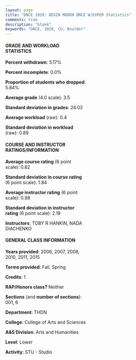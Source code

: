 ```yaml
---
layout: page
title: "DNCE 1020: BEGIN MODRN DNCE W/EXPER Statistics"
comments: true
description: "blank"
keywords: "DNCE, 1020, CU, Boulder"
--- 
```

<head>
<script src="https://ajax.googleapis.com/ajax/libs/jquery/2.1.3/jquery.min.js"></script>
<script src="https://dl.dropboxusercontent.com/s/pc42nxpaw1ea4o9/highcharts.js?dl=0"></script>
<!-- <script src="../assets/js/highcharts.js"></script> -->
<style type="text/css">@font-face {
	font-family: "Bebas Neue";
	src: url(https://www.filehosting.org/file/details/544349/BebasNeue%20Regular.otf) format("opentype");
	}
	h1.Bebas { 
		font-family: "Bebas Neue", Verdana, Tahoma;
	}
</style>
</head>
<body>
	<div id="container" style="float: right; width: 45%; height: 88%; margin-left: 2.5%; margin-right: 2.5%;"></div>
	<script language="JavaScript">
		$(document).ready(function() {
		var chart = {type: 'column'};
		var title = {text: 'Grade Distribution'};
		var xAxis = {categories: ['A','B','C','D','F'],crosshair: true};
		var yAxis = {min: 0,title: {text: 'Percentage'}};
		var tooltip = {headerFormat: '<center><b><span style="font-size:20px">{point.key}</span></b></center>',
		               pointFormat: '<td style="padding:0"><b>{point.y:.1f}%</b></td>',
		               footerFormat: '</table>',shared: true,useHTML: true};
		var plotOptions = {column: {pointPadding: 0.0,borderWidth: 0}};  
		var credits = {enabled: false};var series= [{name: 'Percent',data: [67.2,24.8,6.4,0.0,1.6,]}];
		var json = {};
		json.chart = chart;
		json.title = title;
		json.tooltip = tooltip;
		json.xAxis = xAxis;
		json.yAxis = yAxis;  
		json.series = series;
		json.plotOptions = plotOptions;  
		json.credits = credits;
		$('#container').highcharts(json);
	});
	</script>
</body>
			   
#### GRADE AND WORKLOAD STATISTICS

**Percent withdrawn**: 5.17%

**Percent incomplete**: 0.0%

**Proportion of students who dropped**: 5.84%

**Average grade** (4.0 scale): 3.5

**Standard deviation in grades**: 24.03

**Average workload** (raw): 0.4

**Standard deviation in workload** (raw): 0.89

#### COURSE AND INSTRUCTOR RATINGS/INFORMATION

**Average course rating** (6 point scale): 0.82

**Standard deviation in course rating** (6 point scale): 1.84

**Average instructor rating** (6 point scale): 0.98

**Standard deviation in instructor rating** (6 point scale): 2.19

**Instructors**: TOBY R HANKIN, NADA DIACHENKO

#### GENERAL CLASS INFORMATION

**Years provided**: 2006, 2007, 2008, 2010, 2011, 2015

**Terms provided**: Fall, Spring

**Credits**: 1

**RAP/Honors class?** Neither

**Sections** (and **number of sections**): 001, 6

**Department**: THDN

**College**: College of Arts and Sciences

**A&S Division**: Arts and Humanities

**Level**: Lower

**Activity**: STU - Studio